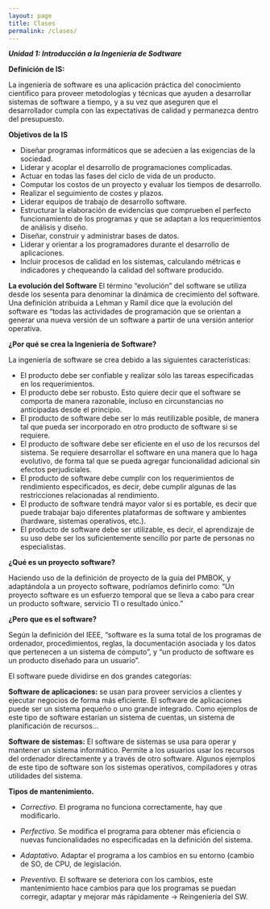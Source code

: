 ```yaml
---
layout: page
title: Clases
permalink: /clases/
---
```


___Unidad 1: Introducción a la Ingeniería de Sodtware___

__Definición de IS:__ 

La ingeniería de software es una aplicación práctica del conocimiento científico para proveer metodologías y técnicas que ayuden a desarrollar sistemas de software a tiempo, y a su vez que aseguren que el desarrollador cumpla con las expectativas de calidad y permanezca dentro del presupuesto.

__Objetivos de la IS__

* Diseñar programas informáticos que se adecúen a las exigencias de la sociedad.
* Liderar y acoplar el desarrollo de programaciones complicadas.
* Actuar en todas las fases del ciclo de vida de un producto.
* Computar los costos de un proyecto y evaluar los tiempos de desarrollo.
* Realizar el seguimiento de costes y plazos.
* Liderar equipos de trabajo de desarrollo software.
* Estructurar la elaboración de evidencias que comprueben el perfecto funcionamiento de los programas y que se adaptan a los requerimientos de análisis y diseño.
* Diseñar, construir y administrar bases de datos.
* Liderar y orientar a los programadores durante el desarrollo de aplicaciones.
* Incluir  procesos de calidad en los sistemas, calculando métricas e indicadores y chequeando la calidad del software producido.


__La evolución del Software__
El término “evolución” del software se utiliza desde los sesenta para denominar la dinámica de crecimiento del software.  Una definición atribuida a Lehman y Ramil dice que la evolución del software es “todas las actividades de programación que se orientan a generar una nueva versión de un software a partir de una versión anterior operativa. 

__¿Por qué se crea la Ingeniería de Software?__

La ingeniería de software se crea debido a las siguientes características:
* El producto debe ser confiable y realizar sólo las tareas especificadas en los requerimientos. 
* El producto debe ser robusto. Esto quiere decir que el software se comporta de manera razonable, incluso en circunstancias no anticipadas desde el principio. 
* El producto de software debe ser lo más reutilizable posible, de manera tal que pueda ser incorporado en otro producto de software si se requiere. 
* El producto de software debe ser eficiente en el uso de los recursos del sistema.
Se requiere desarrollar el software en una manera que lo haga evolutivo, de forma tal que se pueda agregar funcionalidad adicional sin efectos perjudiciales. 
* El producto de software debe cumplir con los requerimientos de rendimiento especificados, es decir, debe cumplir algunas de las restricciones relacionadas al rendimiento.
* El producto de software tendrá mayor valor si es portable, es decir que puede trabajar bajo diferentes plataformas de software y ambientes (hardware, sistemas operativos, etc.).
* El producto de software debe ser utilizable, es decir, el aprendizaje de su uso debe ser los suficientemente sencillo por parte de personas no especialistas.

__¿Qué es un proyecto software?__

Haciendo uso de la definición de proyecto de la guía del PMBOK, y adaptándola a un proyecto software, podríamos definirlo como: “Un proyecto software es un esfuerzo temporal que se lleva a cabo para crear un producto software, servicio TI o resultado único.”

__¿Pero que es el software?__

Según la definición del IEEE, “software es la suma total de los programas de ordenador, procedimientos, reglas, la documentación asociada y los datos que pertenecen a un sistema de cómputo”, y “un producto de software es un producto diseñado para un usuario”.

El software puede dividirse en dos grandes categorías:

__Software de aplicaciones:__ se usan para proveer servicios a clientes y ejecutar negocios de forma más eficiente. El software de aplicaciones puede ser un sistema pequeño o uno grande integrado. Como ejemplos de este tipo de software estarían un sistema de cuentas, un sistema de planificación de recursos…

__Software de sistemas:__ El software de sistemas se usa para operar y mantener un sistema informático. Permite a los usuarios usar los recursos del ordenador directamente y a través de otro software. Algunos ejemplos de este tipo de software son los sistemas operativos, compiladores y otras utilidades del sistema.

__Tipos de mantenimiento.__

* _Correctivo._ El programa no funciona correctamente, hay que modificarlo.

* _Perfectivo._ Se modifica el programa para obtener más eficiencia o nuevas funcionalidades no especificadas en la definición del sistema.

* _Adaptativo._ Adaptar el programa a los cambios en su entorno (cambio de SO, de CPU, de legislación.

* _Preventivo._ El software se deteriora con los cambios, este mantenimiento hace cambios para que los programas se puedan corregir, adaptar y mejorar más rápidamente -> Reingeniería del SW.


